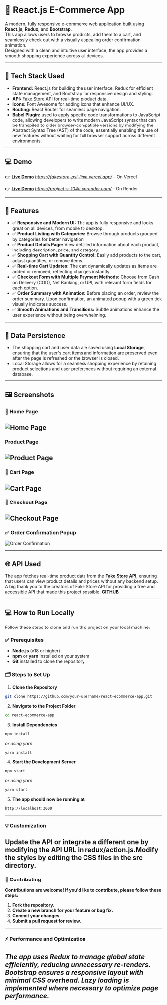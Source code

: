 # 🛒 React.js E-Commerce App

A modern, fully responsive e-commerce web application built using **React.js**, **Redux**, and **Bootstrap**.  
This app allows users to browse products, add them to a cart, and seamlessly check out with a visually appealing order confirmation animation.  
Designed with a clean and intuitive user interface, the app provides a smooth shopping experience across all devices.

---

## 🧩 Tech Stack Used
- **Frontend:** React.js for building the user interface, Redux for efficient state management, and Bootstrap for responsive design and styling.
- **API:** [Fake Store API](https://fakestoreapi.com) for real-time product data.
- **Icons:** Font Awesome for adding icons that enhance UI/UX.
- **Routing:** React Router for seamless page navigation.
- **Babel Plugin:** used to apply specific code transformations to JavaScript code, allowing developers to write modern JavaScript syntax that can be transpiled to older browser-compatible versions by modifying the Abstract Syntax Tree (AST) of the code, essentially enabling the use of new features without waiting for full browser support across different environments. 

---

## 💻 Demo
👉 [**Live Demo**](#) *https://fakestore-psi-lime.vercel.app/* - On Vercel

👉 [**Live Demo**](#) *https://project-s-104e.onrender.com/*  - On Render


---

## 🌟 **Features**
- ✅ **Responsive and Modern UI:** The app is fully responsive and looks great on all devices, from mobile to desktop.
- ✅ **Product Listing with Categories:** Browse through products grouped by categories for better navigation.
- ✅ **Product Details Page:** View detailed information about each product, including description, price, and category.
- ✅ **Shopping Cart with Quantity Control:** Easily add products to the cart, adjust quantities, or remove items.
- ✅ **Real-time Cart Updates:** The cart dynamically updates as items are added or removed, reflecting changes instantly.
- ✅ **Checkout Form with Multiple Payment Methods:** Choose from Cash on Delivery (COD), Net Banking, or UPI, with relevant form fields for each option.
- ✅ **Order Summary with Animation:** Before placing an order, review the order summary. Upon confirmation, an animated popup with a green tick visually indicates success.
- ✅ **Smooth Animations and Transitions:** Subtle animations enhance the user experience without being overwhelming.

---

## 💾 Data Persistence
- The shopping cart and user data are saved using **Local Storage**, ensuring that the user's cart items and information are preserved even after the page is refreshed or the browser is closed.  
- Local Storage allows for a seamless shopping experience by retaining product selections and user preferences without requiring an external database.

---
## 🖼️ Screenshots
### 🏡 Home Page
![Home Page](https://i.imghippo.com/files/Kozr4999uYo.png)
---
### Product Page
![Product Page](https://i.imghippo.com/files/KKcE1354fY.png)
---
### 🛒 Cart Page
![Cart Page](https://i.imghippo.com/files/HKBb3889bkg.png)
---
### 📝 Checkout Page
![Checkout Page](https://i.imghippo.com/files/Mkri4505dk.png)
---
### ✅ Order Confirmation Popup
![Order Confirmation](https://i.imghippo.com/files/HgM2922w.png)

---

## 🌐 **API Used**
The app fetches real-time product data from the [**Fake Store API**](https://fakestoreapi.com), ensuring that users can view product details and prices without any backend setup.  
A big thank you to the creators of Fake Store API for providing a free and accessible API that made this project possible.
[**GITHUB**](https://github.com/keikaavousi/fake-store-api)

---

## 💻 How to Run Locally

Follow these steps to clone and run this project on your local machine:

### ✅ Prerequisites
- **Node.js** (v18 or higher)
- **npm** or **yarn** installed on your system
- **Git** installed to clone the repository

### 🗂️ Steps to Set Up
1. **Clone the Repository**
```bash
git clone https://github.com/your-username/react-ecommerce-app.git
```

2. **Navigate to the Project Folder**
```bash
cd react-ecommerce-app
```

3. **Install Dependencies**
```bash
npm install
```
*or using yarn*
```bash
yarn install
```
4. **Start the Development Server**
```bash
npm start
```
*or using yarn*
```bash
yarn start
```
5. **The app should now be running at:**
```bash
http://localhost:3000
```
---
### 💡 Customization
**Update the API or integrate a different one by modifying the API URL in redux/action.js.Modify the styles by editing the CSS files in the src directory.**
---

### 🤝 Contributing
**Contributions are welcome! If you'd like to contribute, please follow these steps:**

1. **Fork the repository.**
2. **Create a new branch for your feature or bug fix.**
3. **Commit your changes.**
4. **Submit a pull request for review.**
---

### ⚡ Performance and Optimization
*The app uses Redux to manage global state efficiently, reducing unnecessary re-renders.
Bootstrap ensures a responsive layout with minimal CSS overhead.
Lazy loading is implemented where necessary to optimize page performance.*
---
